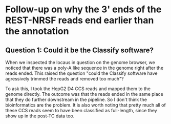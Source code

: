 # Follow-up on why the 3' ends of the REST-NRSF reads end earlier than the annotation

## Question 1: Could it be the Classify software?
When we inspected the locaus in question on the genome browser, we noticed that there was a poly-A like sequence in the genome right after the reads ended. This raised the question "could the Classify software have agressively trimmed the reads and removed too much"?

To ask this, I took the HepG2 D4 CCS reads and mapped them to the genome directly. The outcome was that the reads ended in the same place that they do further downstream in the pipeline. So I don't think the bioinformatics are the problem. It is also worth noting that pretty much all of these CCS reads seem to have been classified as full-length, since they show up in the post-TC data too. 
